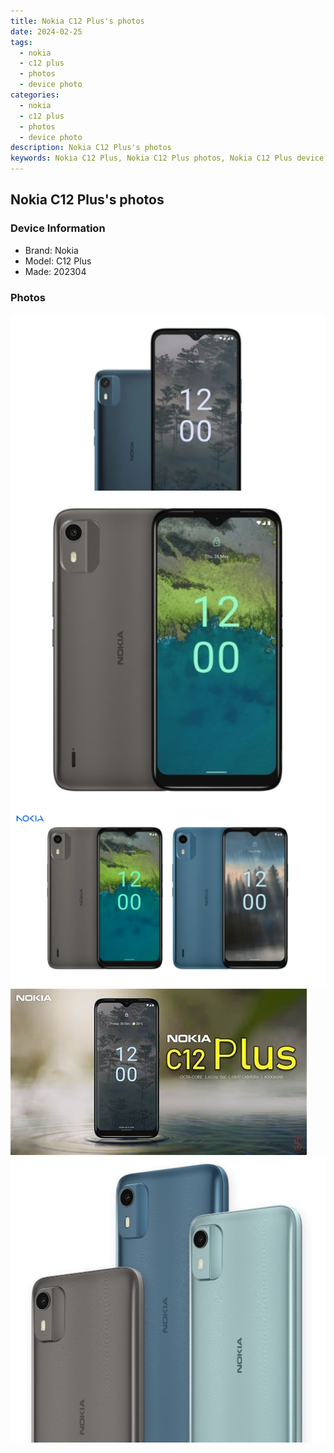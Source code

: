 ```yaml
---
title: Nokia C12 Plus's photos
date: 2024-02-25
tags: 
  - nokia
  - c12 plus
  - photos
  - device photo
categories: 
  - nokia
  - c12 plus
  - photos
  - device photo
description: Nokia C12 Plus's photos
keywords: Nokia C12 Plus, Nokia C12 Plus photos, Nokia C12 Plus device photo
---
```


## Nokia C12 Plus's photos

### Device Information

- Brand: Nokia
- Model: C12 Plus
- Made: 202304

### Photos

![/images/best-assets/devices/nokia/nokia-c12-plus/1.jpg](/images/best-assets/devices/nokia/nokia-c12-plus/1.jpg)
![/images/best-assets/devices/nokia/nokia-c12-plus/2.jpg](/images/best-assets/devices/nokia/nokia-c12-plus/2.jpg)
![/images/best-assets/devices/nokia/nokia-c12-plus/3.jpg](/images/best-assets/devices/nokia/nokia-c12-plus/3.jpg)
![/images/best-assets/devices/nokia/nokia-c12-plus/4.jpg](/images/best-assets/devices/nokia/nokia-c12-plus/4.jpg)
![/images/best-assets/devices/nokia/nokia-c12-plus/5.jpg](/images/best-assets/devices/nokia/nokia-c12-plus/5.jpg)
